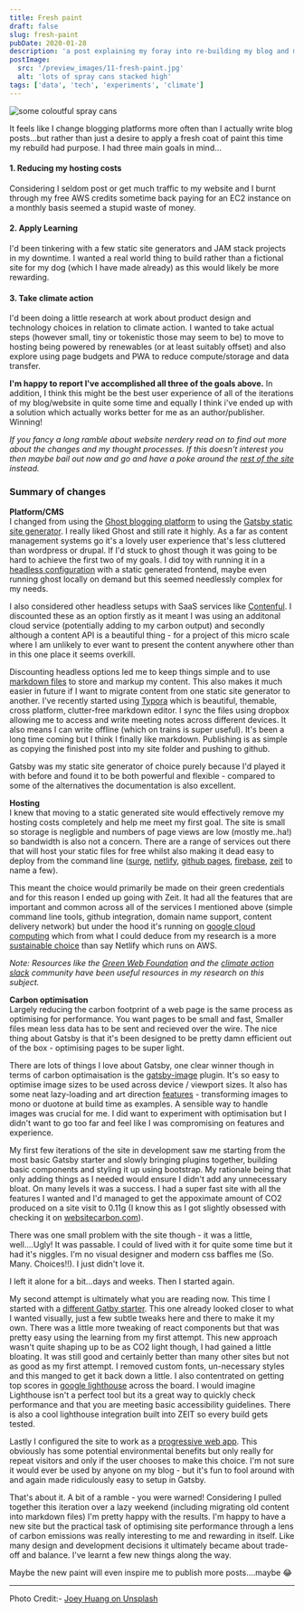 ```yaml
---
title: Fresh paint
draft: false
slug: fresh-paint
pubDate: 2020-01-28
description: 'a post explaining my foray into re-building my blog and my desire to both reduce my hosting costs, save the planet and play with the JAM stack'
postImage:
  src: '/preview_images/11-fresh-paint.jpg'
  alt: 'lots of spray cans stacked high'
tags: ['data', 'tech', 'experiments', 'climate']
---
```


<img src="/post_images/spraycans.jpg" alt="some coloutful spray cans" class="imageLeft"/>

It feels like I change blogging platforms more often than I actually write blog posts...but
rather than just a desire to apply a fresh coat of paint this time my rebuild had
purpose. I had three main goals in mind...

#### 1. Reducing my hosting costs

Considering I seldom post or get much traffic to my website and I burnt through my free AWS credits sometime back paying for an EC2 instance on a monthly basis seemed a stupid waste of money.

#### 2. Apply Learning

I'd been tinkering with a few static site generators and JAM stack projects in my downtime. I wanted a real world thing to build rather than a fictional site for my dog (which I have made already) as this would likely be more rewarding.

#### 3. Take climate action

I'd been doing a little research at work about product design and technology choices in relation to climate action. I wanted to take actual steps (however small, tiny or tokenistic those may seem to be) to move to hosting being powered by renewables (or at least suitably offset) and also explore using page budgets and PWA to reduce compute/storage and data transfer.

**I'm happy to report I've accomplished all three of the goals above.** In addition, I think this might be the best user experience of all of the iterations of my blog/website in quite some time and equally I think i've ended up with a solution which actually works better for me as an author/publisher. Winning!

_If you fancy a long ramble about website nerdery read on to find out more about the changes and my thought processes. If this doesn't interest you then maybe bail out now and go and have a poke around the [rest of the site](http://hellostu.xyz) instead._

### Summary of changes

**Platform/CMS**  
I changed from using the [Ghost blogging platform](https://ghost.org/) to using the [Gatsby static site generator](https://www.gatsbyjs.org/). I really liked Ghost and still rate it highly. As a far as content management systems go it's a lovely user experience that's less cluttered than wordpress or drupal. If I'd stuck to ghost though it was going to be hard to achieve the first two of my goals. I did toy with running it in a [headless configuration](https://en.wikipedia.org/wiki/Headless_content_management_system) with a static generated frontend, maybe even running ghost locally on demand but this seemed needlessly complex for my needs.

I also considered other headless setups with SaaS services like [Contenful](https://www.contentful.com/). I discounted these as an option firstly as it meant I was using an additonal cloud service (potentially adding to my carbon output) and secondly although a content API is a beautiful thing - for a project of this micro scale where I am unlikely to ever want to present the content anywhere other than in this one place it seems overkill.

Discounting headless options led me to keep things simple and to use [markdown files](https://en.wikipedia.org/wiki/Markdown) to store and markup my content. This also makes it much easier in future if I want to migrate content from one static site generator to another. I've recently started using [Typora](https://typora.io/) which is beautiful, themable, cross platform, clutter-free markdown editor. I sync the files using dropbox allowing me to access and write meeting notes across different devices. It also means I can write offline (which on trains is super useful). It's been a long time coming but I think I finally like markdown. Publishing is as simple as copying the finished post into my site folder and pushing to github.

Gatsby was my static site generator of choice purely because I'd played it with before and found it to be both powerful and flexible - compared to some of the alternatives the documentation is also excellent.

**Hosting**  
I knew that moving to a static generated site would effectively remove my hosting costs completely and help me meet my first goal. The site is small so storage is negligble and numbers of page views are low (mostly me..ha!) so bandwidth is also not a concern. There are a range of services out there that will host your static files for free whilst also making it dead easy to deploy from the command line ([surge](https://surge.sh/), [netlify](https://www.netlify.com/), [github pages](https://pages.github.com/), [firebase](https://firebase.google.com/), [zeit](https://zeit.co/) to name a few).

This meant the choice would primarily be made on their green credentials and for this reason I ended up going with Zeit. It had all the features that are important and common across all of the services I mentioned above (simple command line tools, github integration, domain name support, content delivery network) but under the hood it's running on [google cloud computing](https://cloud.google.com/) which from what I could deduce from my research is a more [sustainable choice](https://www.wired.com/story/amazon-google-microsoft-green-clouds-and-hyperscale-data-centers/) than say Netlify which runs on AWS.

_Note: Resources like the [Green Web Foundation](https://www.thegreenwebfoundation.org/) and the [climate action slack](https://climateaction.tech/) community have been useful resources in my research on this subject._

**Carbon optimisation**  
Largely reducing the carbon footprint of a web page is the same process as optimising for performance. You want pages to be small and fast, Smaller files mean less data has to be sent and recieved over the wire. The nice thing about Gatsby is that it's been designed to be pretty damn efficient out of the box - optimising pages to be super light.

There are lots of things I love about Gatsby, one clear winner though in terms of carbon optimaisation is the [gatsby-image](https://www.gatsbyjs.org/packages/gatsby-image/) plugin. It's so easy to optimise image sizes to be used across device / viewport sizes. It also has some neat lazy-loading and art direction [features](https://using-gatsby-image.gatsbyjs.org/) - transforming images to mono or duotone at build time as examples. A sensible way to handle images was crucial for me. I did want to experiment with optimisation but I didn't want to go too far and feel like I was compromising on features and experience.

My first few iterations of the site in development saw me starting from the most basic Gatsby starter and slowly bringing plugins together, building basic components and styling it up using bootstrap. My rationale being that only adding things as I needed would ensure I didn't add any unnecessary bloat. On many levels it was a success. I had a super fast site with all the features I wanted and I'd managed to get the appoximate amount of CO2 produced on a site visit to 0.11g (I know this as I got slightly obsessed with checking it on [websitecarbon.com](https://websitecarbon.com)).

There was one small problem with the site though - it was a little, well....Ugly! It was passable. I could of lived with it for quite some time but it had it's niggles. I'm no visual designer and modern css baffles me (So. Many. Choices!!). I just didn't love it.

I left it alone for a bit...days and weeks. Then I started again.

My second attempt is ultimately what you are reading now. This time I started with a [different Gatby starter](https://www.gatsbyjs.org/starters/panr/gatsby-starter-hello-friend/). This one already looked closer to what I wanted visually, just a few subtle tweaks here and there to make it my own. There was a little more tweaking of react components but that was pretty easy using the learning from my first attempt. This new approach wasn't quite shaping up to be as CO2 light though, I had gained a little bloating. It was still good and certainly better than many other sites but not as good as my first attempt. I removed custom fonts, un-necessary styles and this manged to get it back down a little. I also contentrated on getting top scores in [google lighthouse](https://developers.google.com/web/tools/lighthouse) across the board. I would imagine Lighthouse isn't a perfect tool but its a great way to quickly check performance and that you are meeting basic accessibility guidelines. There is also a cool lighthouse integration built into ZEIT so every build gets tested.

Lastly I configured the site to work as a [progressive web app](https://www.gatsbyjs.org/docs/progressive-web-app/). This obviously has some potential environmental benefits but only really for repeat visitors and only if the user chooses to make this choice. I'm not sure it would ever be used by anyone on my blog - but it's fun to fool around with and again made ridiculously easy to setup in Gatsby.

That's about it. A bit of a ramble - you were warned! Considering I pulled together this iteration over a lazy weekend (including migrating old content into markdown files) I'm pretty happy with the results. I'm happy to have a new site but the practical task of optimising site performance through a lens of carbon emissions was really interesting to me and rewarding in itself. Like many design and development decisions it ultimately became about trade-off and balance. I've learnt a few new things along the way.

Maybe the new paint will even inspire me to publish more posts....maybe 😂

---

Photo Credit:- [Joey Huang on Unsplash](https://unsplash.com/photos/XfIuCOl8kI8)
